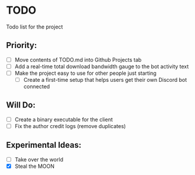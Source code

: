 # TODO
Todo list for the project


## Priority:
  * [ ] Move contents of TODO.md into Github Projects tab
  * [ ] Add a real-time total download bandwidth gauge to the bot activity text
  * [ ] Make the project easy to use for other people just starting
    * [ ] Create a first-time setup that helps users get their own Discord bot connected

## Will Do:
  * [ ] Create a binary executable for the client
  * [ ] Fix the author credit logs (remove duplicates)

## Experimental Ideas:
  * [ ] Take over the world
  * [x] Steal the MOON
